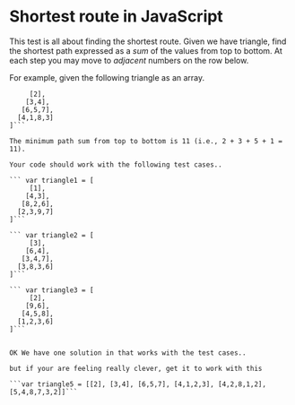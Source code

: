 # Shortest route in JavaScript

This test is all about finding the shortest route. Given we have triangle, find the shortest path expressed as a *sum* of the values from top to bottom. At each step you may move to *adjacent* numbers on the row below.

For example, given the following triangle as an array.

``` var triangle = [
     [2],
    [3,4],
   [6,5,7],
  [4,1,8,3]
]```

The minimum path sum from top to bottom is 11 (i.e., 2 + 3 + 5 + 1 = 11).

Your code should work with the following test cases..

``` var triangle1 = [
     [1],
    [4,3],
   [8,2,6],
  [2,3,9,7]
]```

``` var triangle2 = [
     [3],
    [6,4],
   [3,4,7],
  [3,8,3,6]
]```

``` var triangle3 = [
     [2],
    [9,6],
   [4,5,8],
  [1,2,3,6]
]```


OK We have one solution in that works with the test cases..

but if your are feeling really clever, get it to work with this

```var triangle5 = [[2], [3,4], [6,5,7], [4,1,2,3], [4,2,8,1,2],[5,4,8,7,3,2]]```
